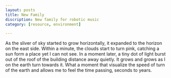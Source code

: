 ```yaml
---
layout: posts
title: New Family
discription: New family for robotic music
category: [resource, environment]

---
```





As the sliver of sky started to grow horizontally, it expanded to the horizon on the east side. Within a minute, the clouds start to turn pink, catching a sun form a place yet I can not see. In a moment later, a tiny dot of light burst out of the roof of the building distance away quietly. It grows and grows as I on the earth turn towards it. What a moment that visualize the speed of turn of the earth and allows me to feel the time passing, seconds to years. 

